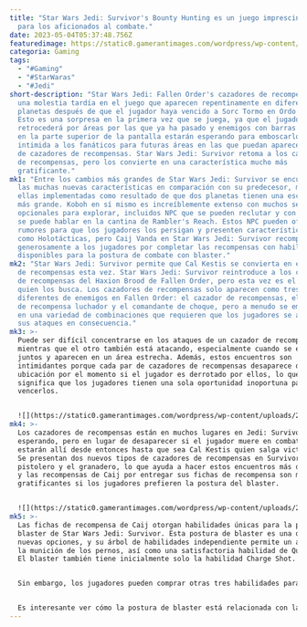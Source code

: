 ```yaml
---
title: "Star Wars Jedi: Survivor's Bounty Hunting es un juego imprescindible
  para los aficionados al combate."
date: 2023-05-04T05:37:48.756Z
featuredimage: https://static0.gamerantimages.com/wordpress/wp-content/uploads/2023/05/star-wars-jedi-survivor-bounty-hunter.jpg?q=50&fit=contain&w=1140&h=&dpr=1.5
categoria: Gaming
tags:
  - "#Gaming"
  - "#StarWaras"
  - "#Jedi"
short-description: "Star Wars Jedi: Fallen Order's cazadores de recompensas son
  una molestia tardía en el juego que aparecen repentinamente en diferentes
  planetas después de que el jugador haya vencido a Sorc Tormo en Ordo Eris.
  Esto es una sorpresa en la primera vez que se juega, ya que el jugador
  retrocederá por áreas por las que ya ha pasado y enemigos con barras de salud
  en la parte superior de la pantalla estarán esperando para emboscarlos, lo que
  intimida a los fanáticos para futuras áreas en las que puedan aparecer pares
  de cazadores de recompensas. Star Wars Jedi: Survivor retoma a los cazadores
  de recompensas, pero los convierte en una característica mucho más
  gratificante."
mk1: "Entre los cambios más grandes de Star Wars Jedi: Survivor se encuentran
  las muchas nuevas características en comparación con su predecesor, muchas de
  ellas implementadas como resultado de que dos planetas tienen una escala mucho
  más grande. Koboh en sí mismo es increíblemente extenso con muchos secretos
  opcionales para explorar, incluidos NPC que se pueden reclutar y con los que
  se puede hablar en la cantina de Rambler's Reach. Estos NPC pueden ofrecer
  rumores para que los jugadores los persigan y presenten características únicas
  como Holotácticas, pero Caij Vanda en Star Wars Jedi: Survivor recompensa
  generosamente a los jugadores por completar las recompensas con habilidades
  disponibles para la postura de combate con blaster."
mk2: "Star Wars Jedi: Survivor permite que Cal Kestis se convierta en el cazador
  de recompensas esta vez. Star Wars Jedi: Survivor reintroduce a los cazadores
  de recompensas del Haxion Brood de Fallen Order, pero esta vez es el jugador
  quien los busca. Los cazadores de recompensas solo aparecen como tres tipos
  diferentes de enemigos en Fallen Order: el cazador de recompensas, el droide
  de recompensa luchador y el comandante de choque, pero a menudo se emparejan
  en una variedad de combinaciones que requieren que los jugadores se adapten a
  sus ataques en consecuencia."
mk3: >-
  Puede ser difícil concentrarse en los ataques de un cazador de recompensas
  mientras que el otro también está atacando, especialmente cuando se emparejan
  juntos y aparecen en un área estrecha. Además, estos encuentros son
  intimidantes porque cada par de cazadores de recompensas desaparece de esa
  ubicación por el momento si el jugador es derrotado por ellos, lo que
  significa que los jugadores tienen una sola oportunidad inoportuna para
  vencerlos.


  ![](https://static0.gamerantimages.com/wordpress/wp-content/uploads/2023/05/screenshot-2023-05-03-11-29-01.png?q=50&fit=crop&w=1500&dpr=1.5)
mk4: >-
  Los cazadores de recompensas están en muchos lugares en Jedi: Survivor, aún
  esperando, pero en lugar de desaparecer si el jugador muere en combate,
  estarán allí desde entonces hasta que sea Cal Kestis quien salga victorioso.
  Se presentan dos nuevos tipos de cazadores de recompensas en Survivor como el
  pistolero y el granadero, lo que ayuda a hacer estos encuentros más dinámicos,
  y las recompensas de Caij por entregar sus fichas de recompensa son muy
  gratificantes si los jugadores prefieren la postura del blaster.


  ![](https://static0.gamerantimages.com/wordpress/wp-content/uploads/2023/05/jedi-2.png?q=50&fit=crop&w=1500&dpr=1.5)
mk5: >-
  Las fichas de recompensa de Caij otorgan habilidades únicas para la postura de
  blaster de Star Wars Jedi: Survivor. Esta postura de blaster es una de las dos
  nuevas opciones, y su árbol de habilidades independiente permite un aumento en
  la munición de los pernos, así como una satisfactoria habilidad de Quick Draw.
  El blaster también tiene inicialmente solo la habilidad Charge Shot.


  Sin embargo, los jugadores pueden comprar otras tres habilidades para la postura de blaster en el tablón de recompensas de Caij en la cantina de Rambler's Reach. Aquí, Caij también vende cosméticos de componentes de blaster por una ficha de recompensa cada uno, así como rebanadas únicas de droides que permiten a BD-1 convertir a ciertos enemigos al lado del jugador.


  Es interesante ver cómo la postura de blaster está relacionada con la caza de recompensas como juego de rol de pistolero o espadachín, y las tres habilidades de blaster únicas de Caij son perfectas para los jugadores que adoran esta postura: Charge Shot Area mejorará el Charge Shot para que impacte a los enemigos cercanos alrededor del objetivo; Ricochet dispara un tiro que rebota en superficies; y Stun Shot aturde a un objetivo y a los enemigos cercanos. Por lo tanto, hay muchos incentivos excelentes para entregar fichas de recompensa a Caij en Rambler's Reach, pero la postura de blaster se beneficia más con estilos de juego distintivos en Star Wars Jedi: Survivor.
---
```

